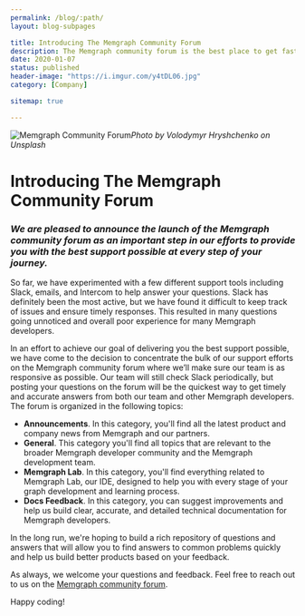 ```yaml
---
permalink: /blog/:path/
layout: blog-subpages

title: Introducing The Memgraph Community Forum
description: The Memgraph community forum is the best place to get fast and accurate answers from both our team and other Memgraph developers.
date: 2020-01-07
status: published
header-image: "https://i.imgur.com/y4tDL06.jpg"
category: [Company]

sitemap: true

---
```

![Memgraph Community Forum](https://i.imgur.com/y4tDL06.jpg)*Photo by Volodymyr Hryshchenko on Unsplash*

# Introducing The Memgraph Community Forum

### *We are pleased to announce the launch of the Memgraph community forum as an important step in our efforts to provide you with the best support possible at every step of your journey.*

So far, we have experimented with a few different support tools including Slack, emails, and Intercom to help answer your questions. Slack has definitely been the most active, but we have found it difficult to keep track of issues and ensure timely responses. This resulted in many questions going unnoticed and overall poor experience for many Memgraph developers.

In an effort to achieve our goal of delivering you the best support possible, we have come to the decision to concentrate the bulk of our support efforts on the Memgraph community forum where we’ll make sure our team is as responsive as possible. Our team will still check Slack periodically, but posting your questions on the forum will be the quickest way to get timely and accurate answers from both our team and other Memgraph developers. The forum is organized in the following topics:
* **Announcements**. In this category, you'll find all the latest product and company news from Memgraph and our partners.
* **General**. This category you'll find all topics that are relevant to the broader Memgraph developer community and the Memgraph development team.
* **Memgraph Lab**. In this category, you'll find everything related to Memgraph Lab, our IDE, designed to help you with every stage of your graph development and learning process.
* **Docs Feedback**. In this category, you can suggest improvements and help us build clear, accurate, and detailed technical documentation for Memgraph developers.

In the long run, we're hoping to build a rich repository of questions and answers that will allow you to find answers to common problems quickly and help us build better products based on your feedback.

As always, we welcome your questions and feedback. Feel free to reach out to us on the [Memgraph community forum](https://discourse.memgraph.com/).

Happy coding!
